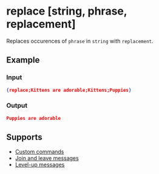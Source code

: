 # replace [string, phrase, replacement]

Replaces occurences of `phrase` in `string` with `replacement`.

## Example

### Input

```json
{replace;Kittens are adorable;Kittens;Puppies}
```

### Output

```json
Puppies are adorable
```

## Supports

* [Custom commands](/Modules/custom_commands/)
* [Join and leave messages](/Modules/join_leave_messages/)
* [Level-up messages](/Modules/levels/)
